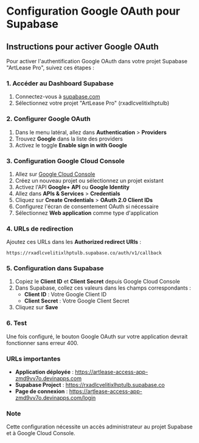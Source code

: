 # Configuration Google OAuth pour Supabase

## Instructions pour activer Google OAuth

Pour activer l'authentification Google OAuth dans votre projet Supabase "ArtLease Pro", suivez ces étapes :

### 1. Accéder au Dashboard Supabase
1. Connectez-vous à [supabase.com](https://supabase.com)
2. Sélectionnez votre projet "ArtLease Pro" (rxadlcvelitixlhptulb)

### 2. Configurer Google OAuth
1. Dans le menu latéral, allez dans **Authentication** > **Providers**
2. Trouvez **Google** dans la liste des providers
3. Activez le toggle **Enable sign in with Google**

### 3. Configuration Google Cloud Console
1. Allez sur [Google Cloud Console](https://console.cloud.google.com/)
2. Créez un nouveau projet ou sélectionnez un projet existant
3. Activez l'API **Google+ API** ou **Google Identity**
4. Allez dans **APIs & Services** > **Credentials**
5. Cliquez sur **Create Credentials** > **OAuth 2.0 Client IDs**
6. Configurez l'écran de consentement OAuth si nécessaire
7. Sélectionnez **Web application** comme type d'application

### 4. URLs de redirection
Ajoutez ces URLs dans les **Authorized redirect URIs** :
```
https://rxadlcvelitixlhptulb.supabase.co/auth/v1/callback
```

### 5. Configuration dans Supabase
1. Copiez le **Client ID** et **Client Secret** depuis Google Cloud Console
2. Dans Supabase, collez ces valeurs dans les champs correspondants :
   - **Client ID** : Votre Google Client ID
   - **Client Secret** : Votre Google Client Secret
3. Cliquez sur **Save**

### 6. Test
Une fois configuré, le bouton Google OAuth sur votre application devrait fonctionner sans erreur 400.

### URLs importantes
- **Application déployée** : https://artlease-access-app-zmd9vv7o.devinapps.com
- **Supabase Project** : https://rxadlcvelitixlhptulb.supabase.co
- **Page de connexion** : https://artlease-access-app-zmd9vv7o.devinapps.com/login

### Note
Cette configuration nécessite un accès administrateur au projet Supabase et à Google Cloud Console.
